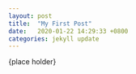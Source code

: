 ```yaml
---
layout: post
title:  "My First Post"
date:   2020-01-22 14:29:33 +0800
categories: jekyll update
---
```


{place holder}
